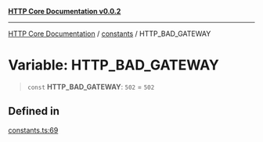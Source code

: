[**HTTP Core Documentation v0.0.2**](../../README.md)

***

[HTTP Core Documentation](../../modules.md) / [constants](../README.md) / HTTP\_BAD\_GATEWAY

# Variable: HTTP\_BAD\_GATEWAY

> `const` **HTTP\_BAD\_GATEWAY**: `502` = `502`

## Defined in

[constants.ts:69](https://github.com/stonemjs/http-core/blob/ed7c2187bd85b6877da7cd9f8c94448716446e07/src/constants.ts#L69)
